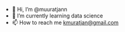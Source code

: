 - 👋 Hi, I’m @muuratjann
- 🌱 I’m currently learning data science
- 📫 How to reach me kmuratjan@gmail.com

<!---
muuratjann/muuratjann is a ✨ special ✨ repository because its `README.md` (this file) appears on your GitHub profile.
You can click the Preview link to take a look at your changes.
--->
